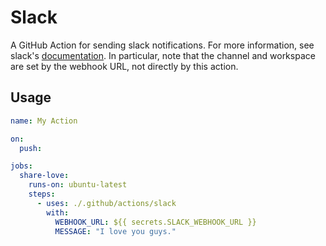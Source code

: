 # Slack

A GitHub Action for sending slack notifications. For more information, see slack's [documentation](https://api.slack.com/messaging/webhooks#advanced_message_formatting). In particular, note that the channel and workspace are set by the webhook URL, not directly by this action.


## Usage

``` yaml
name: My Action

on:
  push:

jobs:
  share-love:
    runs-on: ubuntu-latest
    steps:
      - uses: ./.github/actions/slack
        with:
          WEBHOOK_URL: ${{ secrets.SLACK_WEBHOOK_URL }}
          MESSAGE: "I love you guys."
```
